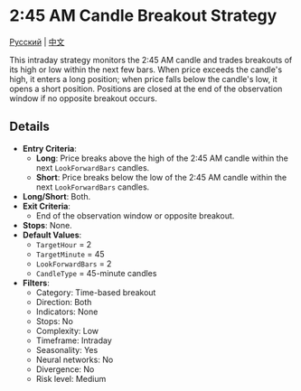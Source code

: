# 2:45 AM Candle Breakout Strategy
[Русский](README_ru.md) | [中文](README_cn.md)

This intraday strategy monitors the 2:45 AM candle and trades breakouts of its high or low within the next few bars. When price exceeds the candle's high, it enters a long position; when price falls below the candle's low, it opens a short position. Positions are closed at the end of the observation window if no opposite breakout occurs.

## Details

- **Entry Criteria**:
  - **Long**: Price breaks above the high of the 2:45 AM candle within the next `LookForwardBars` candles.
  - **Short**: Price breaks below the low of the 2:45 AM candle within the next `LookForwardBars` candles.
- **Long/Short**: Both.
- **Exit Criteria**:
  - End of the observation window or opposite breakout.
- **Stops**: None.
- **Default Values**:
  - `TargetHour` = 2
  - `TargetMinute` = 45
  - `LookForwardBars` = 2
  - `CandleType` = 45-minute candles
- **Filters**:
  - Category: Time-based breakout
  - Direction: Both
  - Indicators: None
  - Stops: No
  - Complexity: Low
  - Timeframe: Intraday
  - Seasonality: Yes
  - Neural networks: No
  - Divergence: No
  - Risk level: Medium
